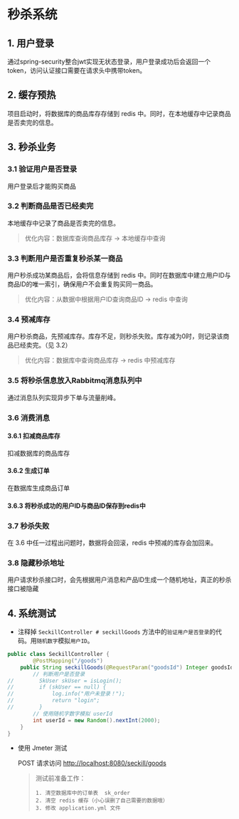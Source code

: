 # 秒杀系统

## 1. 用户登录

通过spring-security整合jwt实现无状态登录，用户登录成功后会返回一个token，访问认证接口需要在请求头中携带token。

## 2. 缓存预热

项目启动时，将数据库的商品库存存储到 redis 中。同时，在本地缓存中记录商品是否卖完的信息。

## 3. 秒杀业务

### 3.1 验证用户是否登录

用户登录后才能购买商品

### 3.2 判断商品是否已经卖完

本地缓存中记录了商品是否卖完的信息。

> 优化内容：数据库查询商品库存 -> 本地缓存中查询

### 3.3 判断用户是否重复秒杀某一商品

用户秒杀成功某商品后，会将信息存储到 redis 中。同时在数据库中建立用户ID与商品ID的唯一索引，确保用户不会重复购买同一商品。

> 优化内容：从数据中根据用户ID查询商品ID -> redis 中查询

### 3.4 预减库存

用户秒杀商品，先预减库存。库存不足，则秒杀失败。库存减为0时，则记录该商品已经卖完。（见 3.2）

> 优化内容：数据库中查询商品库存 -> redis 中预减库存

### 3.5 将秒杀信息放入Rabbitmq消息队列中

通过消息队列实现异步下单与流量削峰。

### 3.6 消费消息

#### 3.6.1 扣减商品库存

扣减数据库的商品库存

#### 3.6.2 生成订单

在数据库生成商品订单

#### 3.6.3 将秒杀成功的用户ID与商品ID保存到redis中

### 3.7 秒杀失败

在 3.6 中任一过程出问题时，数据将会回滚，redis 中预减的库存会加回来。

### 3.8 隐藏秒杀地址

用户请求秒杀接口时，会先根据用户消息和产品ID生成一个随机地址，真正的秒杀接口被隐藏

## 4. 系统测试

- 注释掉 `SeckillController # seckillGoods` 方法中的`验证用户是否登录`的代码。用`随机数字`模拟`用户ID`。

```java
public class SeckillController {
        @PostMapping("/goods")
    public String seckillGoods(@RequestParam("goodsId") Integer goodsId) {
        // 判断用户是否登录
//        SkUser skUser = isLogin();
//        if (skUser == null) {
//            log.info("用户未登录！");
//            return "login";
//        }
        // 使用随机字数字模拟 userId
        int userId = new Random().nextInt(2000);
    }
}
```

- 使用 Jmeter 测试

  POST 请求访问 [http://localhost:8080/seckill/goods](http://localhost:8080/seckill/goods)

  > 测试前准备工作：
  >
  > 	1. 清空数据库中的订单表  sk_order
  > 	2. 清空 redis 缓存（小心误删了自己需要的数据哦）
  > 	3. 修改 application.yml 文件

